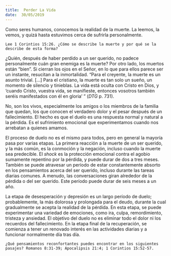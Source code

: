 ```yaml
---
title:  Perder La Vida
date:  30/05/2019
---
```


Como seres humanos, conocemos la realidad de la muerte. La leemos, la vemos, y quizá hasta estuvimos cerca de sufrirla personalmente.

`Lee 1 Corintios 15:26. ¿Cómo se describe la muerte y por qué se la describe de esta forma?`

¿Quién, después de haber perdido a un ser querido, no padece personalmente cuán gran enemiga es la muerte? Por otro lado, los muertos están “bien”. Si cierran los ojos en el Señor, en lo que para ellos parece ser un instante, resucitan a la inmortalidad. “Para el creyente, la muerte es un asunto trivial. [...] Para el cristiano, la muerte es tan solo un sueño, un momento de silencio y tinieblas. La vida está oculta con Cristo en Dios, y ‘cuando Cristo, vuestra vida, se manifieste, entonces vosotros también seréis manifestados con él en gloria’ ” (_DTG_ p. 731).

No, son los vivos, especialmente los amigos o los miembros de la familia que quedan, los que conocen el verdadero dolor y el pesar después de un fallecimiento. El hecho es que el duelo es una respuesta normal y natural a la pérdida. Es el sufrimiento emocional que experimentamos cuando nos arrebatan a quienes amamos.

El proceso de duelo no es el mismo para todos, pero en general la mayoría pasa por varias etapas. La primera reacción a la muerte de un ser querido, y la más común, es la conmoción y la negación, incluso cuando la muerte sea predecible. El _shock_ es la protección emocional contra el agobio sumamente repentino por la pérdida, y puede durar de dos a tres meses. También se puede atravesar un período de estar constantemente absorto en los pensamientos acerca del ser querido, incluso durante las tareas diarias comunes. A menudo, las conversaciones giran alrededor de la pérdida o del ser querido. Este período puede durar de seis meses a un año.

La etapa de desesperación y depresión es un largo período de duelo; probablemente, la más dolorosa y prolongada para el deudo, durante la cual gradualmente se acepta la realidad de la pérdida. En esta etapa, se puede experimentar una variedad de emociones, como ira, culpa, remordimiento, tristeza y ansiedad. El objetivo del duelo no es eliminar todo el dolor ni los recuerdos del fallecimiento. En la etapa final de la recuperación, se comienza a tener un renovado interés en las actividades diarias y a funcionar normalmente día tras día.

`¿Qué pensamientos reconfortantes puedes encontrar en los siguientes pasajes? Romanos 8:31-39; Apocalipsis 21:4; 1 Corintios 15:52-57.`